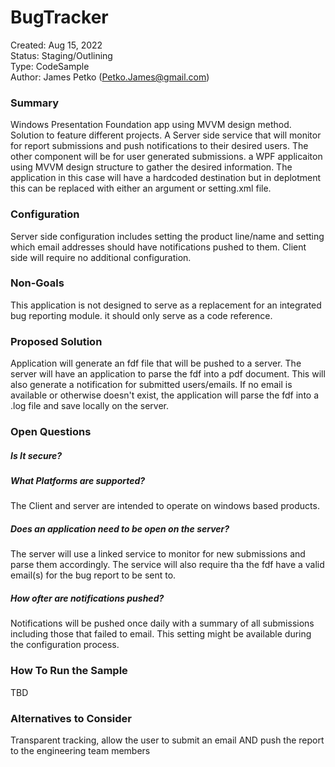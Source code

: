# BugTracker
Created: Aug 15, 2022\
Status: Staging/Outlining\
Type: CodeSample\
Author: James Petko (Petko.James@gmail.com)

### Summary

Windows Presentation Foundation app using MVVM design method. Solution to feature different projects. A Server side service that will monitor for report submissions and push notifications to their desired users.
	The other component will be for user generated submissions. a WPF applicaiton using MVVM design structure to gather the desired information. The application in this case will have a hardcoded destination but in deplotment this can be replaced with either an argument or setting.xml file.

### Configuration
Server side configuration includes setting the product line/name and setting which email addresses should have notifications pushed to them.
Client side will require no additional configuration.

### Non-Goals
This application is not designed to serve as a replacement for an integrated bug reporting module. it should only serve as a code reference.

### Proposed Solution
Application will generate an fdf file that will be pushed to a server. The server will have an application to parse the fdf into a pdf document. This will also generate a notification for submitted users/emails. If no email is available or otherwise doesn't exist, the application will parse the fdf into a .log file and save locally on the server.

### Open Questions
##### Is It secure?

##### What Platforms are supported?
The Client and server are intended to operate on windows based products.

##### Does an application need to be open on the server?
The server will use a linked service to monitor for new submissions and parse them accordingly. The service will also require tha the fdf have a valid email(s) for the bug report to be sent to.

##### How ofter are notifications pushed?
Notifications will be pushed once daily with a summary of all submissions including those that failed to email. This setting might be available during the configuration process.

### How To Run the Sample
TBD
### Alternatives to Consider
Transparent tracking, allow the user to submit an email AND push the report to the engineering team members